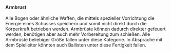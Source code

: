 #### Armbrust

Alle Bogen oder ähnliche Waffen, die mittels spezieller Vorrichtung die Energie eines Schusses speichern und
somit nicht direkt durch die Körperkraft betrieben werden. Armbrüste können dadurch direkter gefeuert werden,
benötigen aber auch mehr Vorbereitung zum schießen. Alle Armbrüste beliebiger Größe fallen unter diese Kategorie.
In Absprache mit dem Spielleiter könnten auch Ballisten unter diese Fertigkeit fallen.
